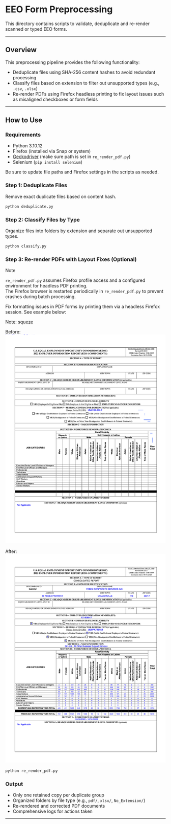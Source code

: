# EEO Form Preprocessing

This directory contains scripts to validate, deduplicate and re-render scanned or typed EEO forms.

---

## Overview

This preprocessing pipeline provides the following functionality:

- Deduplicate files using SHA-256 content hashes to avoid redundant processing
- Classify files based on extension to filter out unsupported types (e.g., `.csv`, `.xlsx`)
- Re-render PDFs using Firefox headless printing to fix layout issues such as misaligned checkboxes or form fields


---

## How to Use

### Requirements

- Python 3.10.12
- Firefox (installed via Snap or system)
- [Geckodriver](https://github.com/mozilla/geckodriver) (make sure path is set in `re_render_pdf.py`)
- Selenium (`pip install selenium`)


Be sure to update file paths and Firefox settings in the scripts as needed.

### Step 1: Deduplicate Files
Remove exact duplicate files based on content hash.

```bash
python deduplicate.py
```

### Step 2: Classify Files by Type
Organize files into folders by extension and separate out unsupported types.

```bash
python classify.py
```

### Step 3: Re-render PDFs with Layout Fixes (Optional)
> [!NOTE]
> `re_render_pdf.py` assumes Firefox profile access and a configured environment for headless PDF printing.  
> The Firefox browser is restarted periodically in `re_render_pdf.py` to prevent crashes during batch processing.

Fix formatting issues in PDF forms by printing them via a headless Firefox session.
See example below:

Note: squeze


Before:
![File Example With Render Problem](render_problem_1.png)

After:
![File Example Without Render Problem](render_problem_0.png)

```bash
python re_render_pdf.py
```

### Output

- Only one retained copy per duplicate group
- Organized folders by file type (e.g., `pdf/`, `xlsx/`, `No_Extension/`)
- Re-rendered and corrected PDF documents
- Comprehensive logs for actions taken
---
